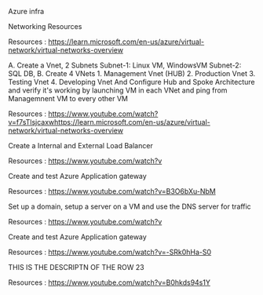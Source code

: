 Azure infra

Networking Resources

Resources :
https://learn.microsoft.com/en-us/azure/virtual-network/virtual-networks-overview

A. Create a Vnet, 2 Subnets Subnet-1: Linux VM, WindowsVM Subnet-2: SQL DB, B. Create 4 VNets 1. Management Vnet (HUB) 2. Production Vnet 3. Testing Vnet 4. Developing Vnet And Configure Hub and Spoke Architecture and verify it's working by launching VM in each VNet and ping from Managemnent VM to every other VM

Resources :
https://www.youtube.com/watch?v=f7sTlsjcaxwhttps://learn.microsoft.com/en-us/azure/virtual-network/virtual-networks-overview

Create a Internal and External Load Balancer

Resources :
https://www.youtube.com/watch?v

Create and test Azure Application gateway

Resources :
https://www.youtube.com/watch?v=B3O6bXu-NbM

Set up a domain, setup a server on a VM and use the DNS server for traffic

Resources :
https://www.youtube.com/watch?v

Create and test Azure Application gateway

Resources :
https://www.youtube.com/watch?v=-SRk0hHa-S0

THIS IS THE DESCRIPTN OF THE ROW 23

Resources :
https://www.youtube.com/watch?v=B0hkds94s1Y
